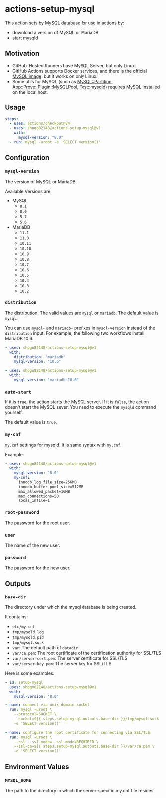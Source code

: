 # actions-setup-mysql

This action sets by MySQL database for use in actions by:

- download a version of MySQL or MariaDB
- start mysqld

## Motivation

- GitHub-Hosted Runners have MySQL Server, but only Linux.
- GitHub Actions supports Docker services, and there is the official [MySQL image](https://hub.docker.com/_/mysql). but it works on only Linux.
- Some utils for MySQL (such as [MySQL::Partition](https://metacpan.org/pod/MySQL::Partition), [App::Prove::Plugin::MySQLPool](https://metacpan.org/pod/App::Prove::Plugin::MySQLPool), [Test::mysqld](https://metacpan.org/pod/Test::mysqld)) requires MySQL installed on the local host.

## Usage

```yaml
steps:
  - uses: actions/checkout@v4
  - uses: shogo82148/actions-setup-mysql@v1
    with:
      mysql-version: "8.0"
  - run: mysql -uroot -e 'SELECT version()'
```

## Configuration

### `mysql-version`

The version of MySQL or MariaDB.

Available Versions are:

- MySQL
  - `8.1`
  - `8.0`
  - `5.7`
  - `5.6`
- MariaDB
  - `11.1`
  - `11.0`
  - `10.11`
  - `10.10`
  - `10.9`
  - `10.8`
  - `10.7`
  - `10.6`
  - `10.5`
  - `10.4`
  - `10.3`
  - `10.2`

### `distribution`

The distribution. The valid values are `mysql` or `mariadb`.
The default value is `mysql`.

You can use `mysql-` and `mariadb-` prefixes in `mysql-version` instead of the `distribution` input.
For example, the following two workflows install MariaDB 10.6.

```yaml
- uses: shogo82148/actions-setup-mysql@v1
  with:
    distribution: "mariadb"
    mysql-version: "10.6"
```

```yaml
- uses: shogo82148/actions-setup-mysql@v1
  with:
    mysql-version: "mariadb-10.6"
```

### `auto-start`

If it is `true`, the action starts the MySQL server.
If it is `false`, the action doesn't start the MySQL sever.
You need to execute the `mysqld` command yourself.

The default value is `true`.

### `my-cnf`

`my.cnf` settings for mysqld.
It is same syntax with `my.cnf`.

Example:

```yaml
- uses: shogo82148/actions-setup-mysql@v1
  with:
    mysql-version: "8.0"
    my-cnf: |
      innodb_log_file_size=256MB
      innodb_buffer_pool_size=512MB
      max_allowed_packet=16MB
      max_connections=50
      local_infile=1
```

### `root-password`

The password for the root user.

### `user`

The name of the new user.

### `password`

The password for the new user.

## Outputs

### `base-dir`

The directory under which the mysql database is being created.

It contains:

- `etc/my.cnf`
- `tmp/mysqld.log`
- `tmp/mysqld.pid`
- `tmp/mysql.sock`
- `var`: The default path of `datadir`
- `var/ca.pem`: The root certificate of the certification authority for SSL/TLS
- `var/server-cert.pem`: The server certificate for SSL/TLS
- `var/server-key.pem`: The server key for SSL/TLS

Here is some examples:

```yaml
- id: setup-mysql
  uses: shogo82148/actions-setup-mysql@v1
  with:
    mysql-version: "8.0"

- name: connect via unix domain socket
  run: mysql -uroot \
    --protocol=SOCKET \
    --socket=${{ steps.setup-mysql.outputs.base-dir }}/tmp/mysql.sock
    -e 'SELECT version()'

- name: configure the root certificate for connecting via SSL/TLS.
  run: mysql -uroot \
    --ssl --ssl-mode=--ssl-mode=REQUIRED \
    --ssl-ca=${{ steps.setup-mysql.outputs.base-dir }}/var/ca.pem \
    -e 'SELECT version()'
```

## Environment Values

### `MYSQL_HOME`

The path to the directory in which the server-specific my.cnf file resides.
